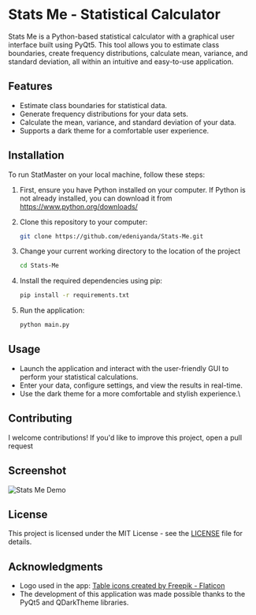 # Stats Me - Statistical Calculator

Stats Me is a Python-based statistical calculator with a graphical user interface built using PyQt5. This tool allows you to estimate class boundaries, create frequency distributions, calculate mean, variance, and standard deviation, all within an intuitive and easy-to-use application.

## Features

- Estimate class boundaries for statistical data.
- Generate frequency distributions for your data sets.
- Calculate the mean, variance, and standard deviation of your data.
- Supports a dark theme for a comfortable user experience.

## Installation

To run StatMaster on your local machine, follow these steps:

1. First, ensure you have Python installed on your computer. If Python is not already installed, you can download it from https://www.python.org/downloads/

2. Clone this repository to your computer:

   ```bash
   git clone https://github.com/edeniyanda/Stats-Me.git

3. Change your current working directory to the location of the project

    ```bash
    cd Stats-Me

4. Install the required dependencies using pip:

    ```bash
    pip install -r requirements.txt

5.  Run the application:

    ```bash
    python main.py


## Usage

-   Launch the application and interact with the user-friendly GUI to perform your statistical calculations.
-   Enter your data, configure settings, and view the results in real-time.
-   Use the dark theme for a more comfortable and stylish experience.\
## Contributing
I welcome contributions! If you'd like to improve this project, open a pull request

## Screenshot
![Stats Me Demo](images/DEMO.PNG)

## License
This project is licensed under the MIT License - see the [LICENSE](LICENSE.txt) file for details.

## Acknowledgments
-    Logo used in the app: [Table icons created by Freepik - Flaticon](https://www.flaticon.com/free-icons/table)
-   The development of this application was made possible thanks to the PyQt5 and QDarkTheme libraries.